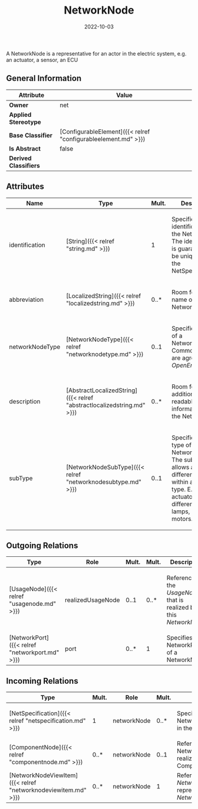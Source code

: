 ﻿---
title: NetworkNode
toc: false
type: specs
date: "2022-10-03"
draft: false
specification: VEC
version: 2.0.1
documentType: "Recommendation"
elementType: Class
classes:
  - NetworkNode
menu_name: vec-2.0.1
---
<p> A NetworkNode is a representative for an actor in the electric system, e.g. an actuator, a sensor, an ECU      </p>

## General Information

| Attribute               | Value |
|-------------------------|-------|
| **Owner**               | net |
| **Applied Stereotype**  |   |
| **Base Classifier**     | [ConfigurableElement]({{< relref "configurableelement.md" >}})<br/>  |
| **Is Abstract**         | false |
| **Derived Classifiers** |   |

## Attributes
|  Name  |  Type  |  Mult.  |  Description  |  Owning Classifier  |
|--------|--------|---------|---------------|--------------|
|identification | [String]({{< relref "string.md" >}}) | 1 | <p> Specifies a unique identification of the NetworkNode. The identification is guaranteed to be unique within the NetSpecification.      </p> | [NetworkNode]({{< relref "networknode.md" >}}) |
|abbreviation | [LocalizedString]({{< relref "localizedstring.md" >}}) | 0..* | <p> Room for a short name of the NetworkNode.      </p> | [NetworkNode]({{< relref "networknode.md" >}}) |
|networkNodeType | [NetworkNodeType]({{< relref "networknodetype.md" >}}) | 0..1 | <p> Specifies the type of a NetworkNode. Common values are agreed as an <i>OpenEnumeration</i>.      </p> | [NetworkNode]({{< relref "networknode.md" >}}) |
|description | [AbstractLocalizedString]({{< relref "abstractlocalizedstring.md" >}}) | 0..* | <p>Room for additional, human readable information about the NetworkNode. </p> | [NetworkNode]({{< relref "networknode.md" >}}) |
|subType | [NetworkNodeSubType]({{< relref "networknodesubtype.md" >}}) | 0..1 | <p> Specifies the sub type of a NetworkNode. The sub type allows a differentiation within a specific type. E.g. an actuator can be differentiated into lamps, speakers, motors.      </p> | [NetworkNode]({{< relref "networknode.md" >}}) |

## Outgoing Relations
|    Type  |   Role   |   Mult.   |   Mult.   |   Description   |
|----------|----------|-----------|-----------|-----------------|
| [UsageNode]({{< relref "usagenode.md" >}}) | realizedUsageNode | 0..1 | 0..* | <p> References the <i>UsageNode</i> that is realized by this <i>NetworkNode</i>.      </p> |
| [NetworkPort]({{< relref "networkport.md" >}}) | port | 0..* | 1 | Specifies the NetworkPorts of a NetworkNode. |
##  Incoming Relations
|    Type  |   Mult.  |   Role    |   Mult.   |   Description  |
|----------|----------|-----------|-----------|----------------|
| [NetSpecification]({{< relref "netspecification.md" >}}) | 1 | networkNode | 0..* | <p> Specifies the NetworkNodes defined in the NetSpecification.      </p> |
| [ComponentNode]({{< relref "componentnode.md" >}}) | 0..* | networkNode | 0..1 | References the NetworkNode that is realized by the ComponentNode. |
| [NetworkNodeViewItem]({{< relref "networknodeviewitem.md" >}}) | 0..* | networkNode | 1 | References the<i> NetworkNode</i>  that is represented by this <i>NetworkNodeViewItem.</i> |
